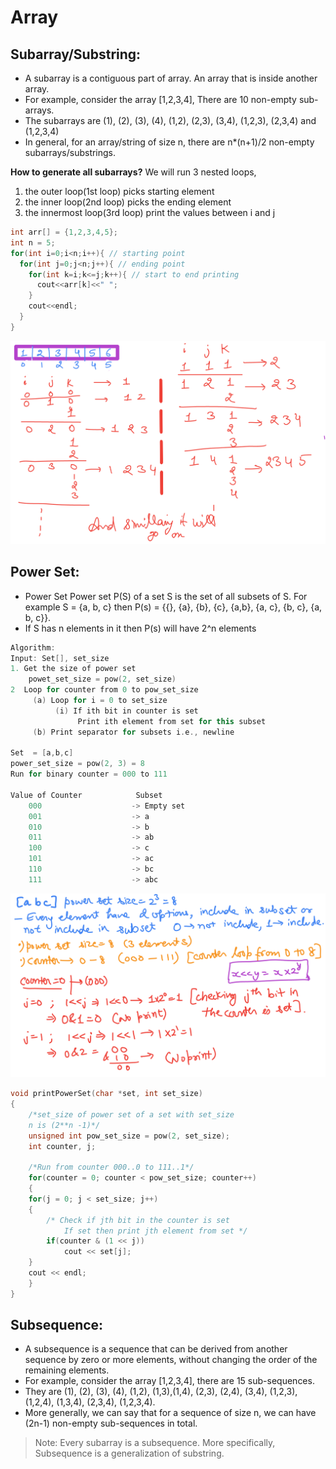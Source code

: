 # Array

## Subarray/Substring:

- A subarray is a contiguous part of array. An array that is inside another array.
- For example, consider the array [1,2,3,4], There are 10 non-empty sub-arrays.
- The subarrays are (1), (2), (3), (4), (1,2), (2,3), (3,4), (1,2,3), (2,3,4) and (1,2,3,4)
- In general, for an array/string of size n, there are n*(n+1)/2 non-empty subarrays/substrings.

**How to generate all subarrays?**
We will run 3 nested loops,
1.  the outer loop(1st loop) picks starting element
2.  the inner loop(2nd loop) picks the ending element
3.  the innermost loop(3rd loop) print the values between i and j

```cpp
int arr[] = {1,2,3,4,5};
int n = 5;
for(int i=0;i<n;i++){ // starting point
  for(int j=0;j<n;j++){ // ending point
    for(int k=i;k<=j;k++){ // start to end printing
      cout<<arr[k]<<" ";
    }
    cout<<endl;
  }
}
```

![image](https://raw.githubusercontent.com/sanheensethi/notes/main/Array/image/autodraw%203_12_2021.png?token=AIQIQB634K6KRUOWCN255TDBVGWGU)

## Power Set:

- Power Set Power set P(S) of a set S is the set of all subsets of S. For example S = {a, b, c} then P(s) = {{}, {a}, {b}, {c}, {a,b}, {a, c}, {b, c}, {a, b, c}}.
- If S has n elements in it then P(s) will have 2^n elements

```cpp
Algorithm:
Input: Set[], set_size
1. Get the size of power set
    powet_set_size = pow(2, set_size)
2  Loop for counter from 0 to pow_set_size
     (a) Loop for i = 0 to set_size
          (i) If ith bit in counter is set
               Print ith element from set for this subset
     (b) Print separator for subsets i.e., newline
     
Set  = [a,b,c]
power_set_size = pow(2, 3) = 8
Run for binary counter = 000 to 111

Value of Counter            Subset
    000                    -> Empty set
    001                    -> a
    010                    -> b
    011                    -> ab
    100                    -> c
    101                    -> ac
    110                    -> bc
    111                    -> abc
```

![image](https://raw.githubusercontent.com/sanheensethi/notes/main/Array/image/autodraw%203_12_2021(1).png?token=AIQIQBYCYUZYMJAY7LLZQGLBVGWA6)

```cpp
void printPowerSet(char *set, int set_size)
{
    /*set_size of power set of a set with set_size
    n is (2**n -1)*/
    unsigned int pow_set_size = pow(2, set_size);
    int counter, j;
 
    /*Run from counter 000..0 to 111..1*/
    for(counter = 0; counter < pow_set_size; counter++)
    {
    for(j = 0; j < set_size; j++)
    {
        /* Check if jth bit in the counter is set
            If set then print jth element from set */
        if(counter & (1 << j))
            cout << set[j];
    }
    cout << endl;
    }
}
```

## Subsequence:

- A subsequence is a sequence that can be derived from another sequence by zero or more elements, without changing the order of the remaining elements. 
- For example, consider the array [1,2,3,4],  there are 15 sub-sequences. 
- They are (1), (2), (3), (4), (1,2), (1,3),(1,4), (2,3), (2,4), (3,4), (1,2,3), (1,2,4), (1,3,4), (2,3,4), (1,2,3,4).
-  More generally, we can say that for a sequence of size n, we can have (2n-1) non-empty sub-sequences in total. 

> Note:  Every subarray is a subsequence. More specifically, Subsequence is a generalization of substring.
